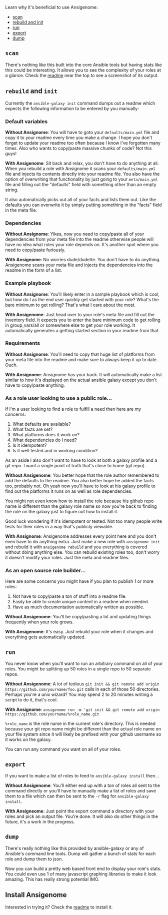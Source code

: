 Learn why it's beneficial to use Ansigenome:

- [scan](#scan)
- [rebuild and init](#rebuild-and-init)
- [run](#run)
- [export](#export)
- [dump](#dump)

## `scan`

There's nothing like this built into the core Ansible tools but having stats like this could be interesting. It allows you to see the complexity of your roles at a glance. Check the [readme](https://github.com/nickjj/ansigenome) near the top to see a screenshot of its output.

## `rebuild` and `init`

Currently the `ansible-galaxy init` command dumps out a readme which expects the following information to be entered by you manually:

### Default variables

**Without Ansignome**: You will have to goto your `defaults/main.yml` file and copy it to your readme every time you make a change. I hope you don't forget to update your readme too often because I know I've forgotten many times. Also who wants to copy/paste massive chunks of code? Not this guys!

**With Ansigenome**: Sit back and relax, you don't have to do anything at all. When you rebuild a role with Ansignome it scans your `defaults/main.yml` file and injects its contents directly into your readme file. You also have the option of overwriting that functionality by just going to your `meta/main.yml` file and filling out the "defaults" field with something other than an empty string.

It also automatically picks out all of your facts and lists them out. Like the defaults you can overwrite it by simply putting something in the "facts" field in the meta file.

### Dependencies

**Without Ansignome**: Yikes, now you need to copy/paste all of your dependencies from your meta file into the readme otherwise people will have no idea what roles your role depends on. It's another spot where you need to copy/paste furiously.

**With Ansignome**: No worries dude/dudette. You don't have to do anything. Ansigenome scans your meta file and injects the dependencies into the readme in the form of a list.

### Example playbook

**Without Ansignome**: You'll likely enter in a sample playbook which is cool, but how do I as the end user quickly get started with your role? What's the bare minimum to get rolling? That's what I care about the most.

**With Ansigenome**: Just head over to your role's meta file and fill out the inventory field. It expects you to enter the bare minimum code to get rolling in group_vars/all or somewhere else to get your role working. It automatically generates a getting started section in your readme from that.

### Requirements

**Without Ansignome**: You'll need to copy that huge list of platforms from your meta file into the readme and make sure to always keep it up to date. Ouch.

**With Ansignome**: Ansignome has your back. It will automatically make a list similar to how it's displayed on the actual ansible galaxy except you don't have to copy/paste anything.

### As a role user looking to use a public role...

If I'm a user looking to find a role to fulfill a need then here are my concerns:

1. What defaults are available?
2. What facts are set?
3. What platforms does it work on?
4. What dependencies do I need?
5. Is it idempotent?
6. Is it well tested and in working condition?

As an aside I also don't want to have to look at both a galaxy profile and a git repo. I want a single point of truth that's close to home (git repo).

**Without Ansigenome**: You better hope that the role author remembered to add the defaults to the readme. You also better hope he added the facts too, probably not. Oh yeah now you'll have to look at his galaxy profile to find out the platforms it runs on as well as role dependencies.

You might not even know how to install the role because his github repo name is different than the galaxy role name so now you're back to finding the role on the galaxy just to figure out how to install it.

Good luck wondering if it's idempotent or tested. Not too many people write tests for their roles in a way that's publicly viewable.

**With Ansignome**: Ansigenome addresses every point here and you don't even have to do anything extra. Just make a new role with `ansigenome init` and rebuild it with `ansigenome rebuild` and you everything is covered without doing anything else. You can rebuild existing roles too, don't worry it doesn't modify your roles. Just the meta and readme files.

### As an open source role builder...

Here are some concerns you might have if you plan to publish 1 or more roles:

1. Not have to copy/paste a ton of stuff into a readme file.
2. Easily be able to create unique content in a readme when needed.
3. Have as much documentation automatically written as possible.

**Without Ansigenome**: You'll be copy/pasting a lot and updating things frequently when your role grows.

**With Ansigenome**: It's easy. Just rebuild your role when it changes and everything gets automatically updated.

## `run`

You never know when you'll want to run an arbitrary command on all of your roles. You might be splitting up 50 roles in a single repo to 50 separate repos.

**Without Ansigenome**: A lot of tedious `git init && git remote add origin https://github.com/yourname/foo.git` calls in each of those 50 directories. Perhaps you're a unix wizard? You may spend 2 to 20 minutes writing a script to do it, that's cool.

**With Ansignome**: `ansigenome run -m 'git init && git remote add origin https://github.com/yourname/%role_name.git`

`%role_name` is the role name in the current role's directory. This is needed because your git repo name might be different than the actual role name on your file system since it will likely be prefixed with your github username so it works on the galaxy.

You can run any command you want on all of your roles.

## `export`

If you want to make a list of roles to feed to `ansible-galaxy install` then...

**Without Ansigenome**: You'll either end up with a ton of roles all sent to the command directly or you'll have to manually make a list of roles and save them to a file which can then be sent to the `-r` flag for `ansible-galaxy install`.

**With Ansigneome**: Just point the export command a directory with your roles and pick an output file. You're done. It will also do other things in the future, it's a work in the progress.

## `dump`

There's really nothing like this provided by ansible-galaxy or any of Ansible's command line tools. Dump will gather a bunch of stats for each role and dump them to json.

Now you can build a pretty web based front end to display your role's stats. You could even use 1 of many javascript graphing libraries to make it look amazing. This has really strong potential IMO.

## Install Ansigenome

Interested in trying it? Check the [readme](https://github.com/nickjj/ansigenome#installation) to install it.
